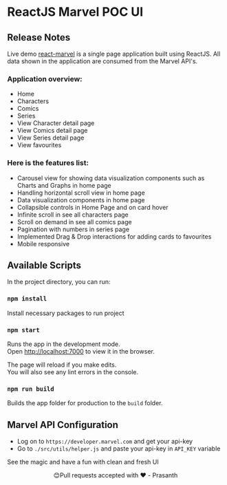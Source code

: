 # ReactJS Marvel POC UI

## Release Notes

Live demo [react-marvel](https://react-marvel-prasanth.netlify.com) is a single page application built using ReactJS. All data shown in the application are consumed from the Marvel API's.

### Application overview:
- Home
- Characters
- Comics
- Series
- View Character detail page
- View Comics detail page
- View Series detail page
- View favourites

### Here is the features list:

- Carousel view for showing data visualization components such as Charts and Graphs in home page
- Handling horizontal scroll view in home page
- Data visualization components in home page
- Collapsible controls in Home Page and on card hover
- Infinite scroll in see all characters page
- Scroll on demand in see all comics page
- Pagination with numbers in series page
- Implemented Drag & Drop interactions for adding cards to favourites
- Mobile responsive

## Available Scripts

In the project directory, you can run:

### `npm install`

Install necessary packages to run project

### `npm start`

Runs the app in the development mode.<br>
Open [http://localhost:7000](http://localhost:7000) to view it in the browser.

The page will reload if you make edits.<br>
You will also see any lint errors in the console.

### `npm run build`

Builds the app folder for production to the `build` folder.<br>

## Marvel API Configuration

- Log on to `https://developer.marvel.com` and get your api-key
- Go to `./src/utils/helper.js` and paste your api-key in `API_KEY` variable

See the magic and have a fun with clean and fresh UI

<p align="center">😊Pull requests accepted with ❤️ - Prasanth</p>
